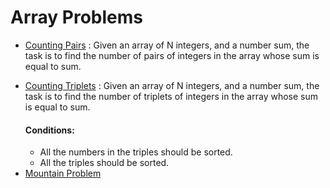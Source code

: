 # Array Problems
* [Counting Pairs](CountPairs.cpp) : Given an array of N integers, and a number sum, the task is to find the number of pairs of integers in the array whose sum is equal to sum.</p>
* [Counting Triplets](CountTriplets.cpp) : Given an array of N integers, and a number sum, the task is to find the number of triplets of integers in the array whose sum is equal to sum.
    #### Conditions:
    - All the numbers in the triples should be sorted.
    - All the triples should be sorted.
* [Mountain Problem](Mountain.cpp)

